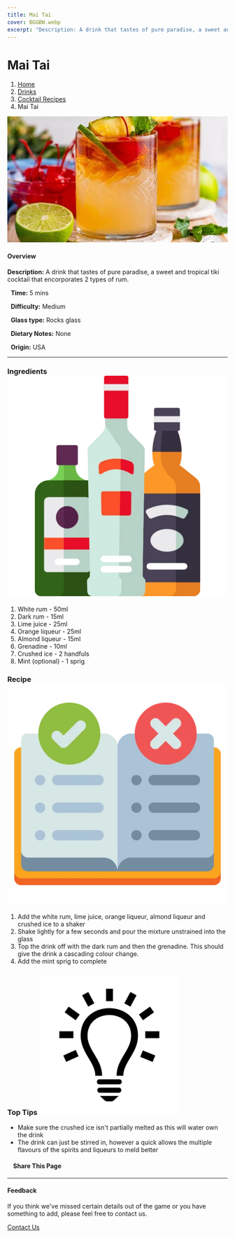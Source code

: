 ```yaml
---
title: Mai Tai
cover: BGGBW.webp
excerpt: "Description: A drink that tastes of pure paradise, a sweet and tropical tiki cocktail that encorporates 2 types of rum."
---
```


# Mai Tai

1.  [Home](/)
2.  [Drinks](drinks)
3.  [Cocktail Recipes](drinks/cocktailrecipes)
4.  Mai Tai

![](images/mai-tai.webp)

#### Overview

**Description:** A drink that tastes of pure paradise, a sweet and tropical tiki cocktail that encorporates 2 types of rum.

  **Time:** 5 mins

  **Difficulty:** Medium

  **Glass type:** Rocks glass

  **Dietary Notes:** None

  **Origin:** USA

* * *

### Ingredients ![target](images/liquor.webp)

1.  White rum - 50ml
2.  Dark rum - 15ml
3.  Lime juice - 25ml
4.  Orange liqueur - 25ml
5.  Almond liqueur - 15ml
6.  Grenadine - 10ml
7.  Crushed ice - 2 handfuls
8.  Mint (optional) - 1 sprig

### Recipe ![target](images/rules.webp)

1.  Add the white rum, lime juice, orange liqueur, almond liqueur and crushed ice to a shaker
2.  Shake lightly for a few seconds and pour the mixture unstrained into the glass
3.  Top the drink off with the dark rum and then the grenadine. This should give the drink a cascading colour change.
4.  Add the mint sprig to complete

### Top Tips ![target](images/lightbulb.webp)

-   Make sure the crushed ice isn't partially melted as this will water own the drink
-   The drink can just be stirred in, however a quick allows the multiple flavours of the spirits and liqueurs to meld better

####     Share This Page

[](https://www.facebook.com/sharer/sharer.php?u=beergogglegames.co.uk/Drinks/CocktailRecipes/mai-tai)[](https://www.instagram.com/direct/new/)[](https://twitter.com/intent/tweet?url=beergogglegames.co.uk/Drinks/CocktailRecipes/mai-tai)

* * *

#### Feedback

If you think we've missed certain details out of the game or you have something to add, please feel free to contact us.

  
  
  
[Contact Us](contact)
